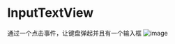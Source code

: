 # InputTextView
通过一个点击事件，让键盘弹起并且有一个输入框
![image](https://github.com/songguolin/InputTextView/blob/master/92C955FE-ADAB-4DCB-9F68-F36F1307EA8B.png)
